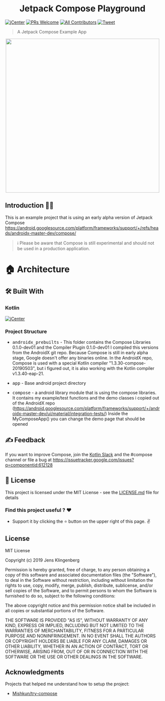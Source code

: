 <h1 align="center">Jetpack Compose Playground</h1>

[![jCenter](https://img.shields.io/badge/MIT-green.svg)](https://github.com/Foso/Jetpack-Compose-Playground/blob/master/LICENSE)
[![PRs Welcome](https://img.shields.io/badge/PRs-welcome-brightgreen.svg?style=flat-square)](http://makeapullrequest.com)
[![All Contributors](https://img.shields.io/badge/all_contributors-1-range.svg?style=flat-square)](#contributors)
  <a href="https://twitter.com/intent/tweet?text=Hey, check out Jetpack-Compose-Playground https://github.com/Foso/Jetpack-Compose-Playground via @jklingenberg_ #Android 
"><img src="https://img.shields.io/twitter/url/https/github.com/angular-medellin/meetup.svg?style=social" alt="Tweet"></a>

> A Jetpack Compose Example App

<p align="center">
    <img src ="https://github.com/Foso/Jetpack-Compose-Playground/blob/master/docs/compose.png" height=500 />
 
</p>

## Introduction 🙋‍♂️
This is an example project that is using an early alpha version of Jetpack Compose https://android.googlesource.com/platform/frameworks/support/+/refs/heads/androidx-master-dev/compose/

> :information_source: Please be aware that Compose is still experimental and should not be used in a production application. 

# 🏠 Architecture

## 🛠️ Built With
### Kotlin
[![jCenter](https://img.shields.io/badge/Kotlin-1.3.40-green.svg)]()


### Project Structure
* <kbd>androidx_prebuilts</kbd> - This folder contains the Compose Libraries 0.1.0-dev01 and the Compiler Plugin 0.1.0-dev01
I compiled this versions from the AndroidX git repo. Because Compose is still in early alpha stage, Google doesn't offer any binaries online. In the AndroidX repo, Compose is used with a special Kotlin compiler "1.3.30-compose-20190503", but i figured out, it is also working with the Kotlin compiler v1.3.40-eap-21. 

* <kbd>app</kbd> - Base android project directory
* <kbd>compose</kbd> - a android library module that is using the compose libraries. It contains my example/test functions and 
the demo classes i copied out of the AndroidX repo (https://android.googlesource.com/platform/frameworks/support/+/androidx-master-dev/ui/material/integration-tests/) 
Inside the MyComposeApp() you can change the demo page that should be opened


## ✍️ Feedback

If you want to improve Compose, join the [Kotlin Slack](https://slack.kotlinlang.org) and the #compose channel or file a bug at https://issuetracker.google.com/issues?q=componentid:612128


## 📜 License

This project is licensed under the MIT License - see the [LICENSE.md](https://github.com/Foso/Jetpack-Compose-Playground/blob/master/LICENSE) file for details

### Find this project useful ? :heart:
* Support it by clicking the :star: button on the upper right of this page. :v:

License
-------

   MIT License

Copyright (c) 2019 Jens Klingenberg

Permission is hereby granted, free of charge, to any person obtaining a copy
of this software and associated documentation files (the "Software"), to deal
in the Software without restriction, including without limitation the rights
to use, copy, modify, merge, publish, distribute, sublicense, and/or sell
copies of the Software, and to permit persons to whom the Software is
furnished to do so, subject to the following conditions:

The above copyright notice and this permission notice shall be included in all
copies or substantial portions of the Software.

THE SOFTWARE IS PROVIDED "AS IS", WITHOUT WARRANTY OF ANY KIND, EXPRESS OR
IMPLIED, INCLUDING BUT NOT LIMITED TO THE WARRANTIES OF MERCHANTABILITY,
FITNESS FOR A PARTICULAR PURPOSE AND NONINFRINGEMENT. IN NO EVENT SHALL THE
AUTHORS OR COPYRIGHT HOLDERS BE LIABLE FOR ANY CLAIM, DAMAGES OR OTHER
LIABILITY, WHETHER IN AN ACTION OF CONTRACT, TORT OR OTHERWISE, ARISING FROM,
OUT OF OR IN CONNECTION WITH THE SOFTWARE OR THE USE OR OTHER DEALINGS IN THE
SOFTWARE.



## Acknowledgments
Projects that helped me understand how to setup the project:
* [Mishkun/try-compose
](https://github.com/Mishkun/try-compose)
